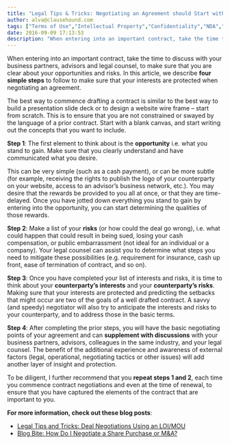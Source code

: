 ```yaml
---
title: "Legal Tips & Tricks: Negotiating an Agreement should Start with a Blank Page"
author: alva@clausehound.com
tags: ["Terms of Use","Intellectual Property","Confidentiality","NDA","Employment Agreement","Independent Contractor","Term Sheet","Privacy Policy","Releases","Distribution Agreement","Website Terms of Use","Consulting Agreement","Commercial Activities","Playbooks","Contract Overviews","Share Buyback Agreement","Loan Agreement","Articles of Incorporation","IP Transfer","Share Purchase Agreement","Promissory Note","Shareholders Agreement","Option Agreement","Share Subscription Agreement","Library","Advisor Agreement"]
date: 2016-09-09 17:13:53
description: "When entering into an important contract, take the time to discuss with your business partners, advisors and legal counsel, to make sure that you are clear about your opportunities and risks.  In this..."
---
```


When entering into an important contract, take the time to discuss with your business partners, advisors and legal counsel, to make sure that you are clear about your opportunities and risks.  In this article, we describe **four simple steps** to follow to make sure that your interests are protected when negotiating an agreement.

The best way to commence drafting a contract is similar to the best way to build a presentation slide deck or to design a website wire frame – start from scratch.  This is to ensure that you are not constrained or swayed by the language of a prior contract.  Start with a blank canvas, and start writing out the concepts that you want to include.

**Step 1**:  The first element to think about is the **opportunity** i.e. what you stand to gain.  Make sure that you clearly understand and have communicated what you desire.

This can be very simple (such as a cash payment), or can be more subtle (for example, receiving the rights to publish the logo of your counterparty on your website, access to an advisor’s business network, etc.).  You may desire that the rewards be provided to you all at once, or that they are time-delayed.  Once you have jotted down everything you stand to gain by entering into the opportunity, you can start determining the qualities of those rewards.

**Step 2**:  Make a list of your **risks** (or how could the deal go wrong), i.e. what could happen that could result in being sued, losing your cash compensation, or public embarrassment (not ideal for an individual or a company).  Your legal counsel can assist you to determine what steps you need to mitigate these possibilities (e.g. requirement for insurance, cash up front, ease of termination of contract, and so on).

**Step 3**:  Once you have completed your list of interests and risks, it is time to think about your **counterparty’s interests** and your **counterparty’s risks**.  Making sure that your interests are protected and predicting the setbacks that might occur are two of the goals of a well drafted contract.  A savvy (and speedy) negotiator will also try to anticipate the interests and risks to your counterparty, and to address those in the basic terms.

**Step 4**:  After completing the prior steps,  you will have the basic negotiating points of your agreement and can **supplement with discussions** with your business partners, advisors, colleagues in the same industry, and your legal counsel.  The benefit of the additional experience and awareness of external factors (legal, operational, negotiating tactics or other issues) will add another layer of insight and protection.

To be diligent, I further recommend that you **repeat steps 1 and 2**, each time you commence contract negotiations and even at the time of renewal, to ensure that you have captured the elements of the contract that are important to you.



**For more information, check out these blog posts**:
- [Legal Tips and Tricks: Deal Negotiations Using an LOI/MOU](https://blog.clausehound.com/legal-tips-and-tricks-deal-negotiations-using-an-loimou/)
- [Blog Bite: How Do I Negotiate a Share Purchase or M&A?](https://blog.clausehound.com/blog-bite-how-do-i-negotiate-a-share-purchase-or-ma/)
